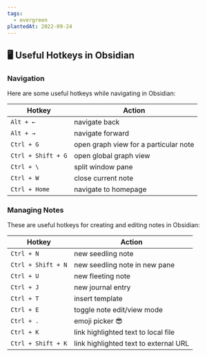 ```yaml
---
tags:
  - evergreen
plantedAt: 2022-09-24
---
```

## 🖥️ Useful Hotkeys in Obsidian

### Navigation

Here are some useful hotkeys while navigating in Obsidian:

Hotkey           | Action
---------------- | ---------
`Alt + ←`         | navigate back
`Alt + →`         | navigate forward
`Ctrl + G`        | open graph view for a particular note
`Ctrl + Shift + G` | open global graph view
`Ctrl + \`        | split window pane
`Ctrl + W`        | close current note
`Ctrl + Home`     | navigate to homepage

### Managing Notes

These are useful hotkeys for creating and editing notes in Obsidian:

Hotkey           | Action
---------------- | ---------
`Ctrl + N`        | new seedling note
`Ctrl + Shift + N` | new seedling note in new pane
`Ctrl + U`        | new fleeting note
`Ctrl + J`        | new journal entry
`Ctrl + T`        | insert template
`Ctrl + E`        | toggle note edit/view mode
`Ctrl + .`        | emoji picker 😎
`Ctrl + K`        | link highlighted text to local file
`Ctrl + Shift + K` | link highlighted text to external URL
